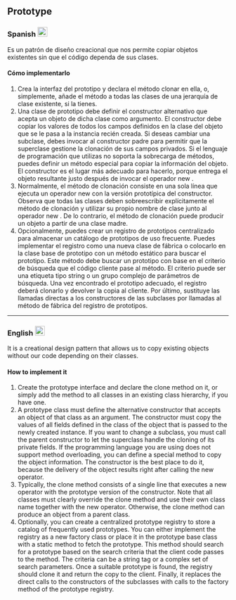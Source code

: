 ## Prototype

### Spanish <img src="https://cdn.staticaly.com/gh/hjnilsson/country-flags/master/svg/es.svg" width="22" />
Es un patrón de diseño creacional que nos permite copiar objetos existentes sin que el código dependa de sus clases.

#### Cómo implementarlo
1. Crea la interfaz del prototipo y declara el método clonar en ella, o, simplemente, añade el método a todas las clases de una jerarquía de clase existente, si la tienes.
2. Una clase de prototipo debe definir el constructor alternativo que acepta un objeto de dicha clase como argumento. El constructor debe copiar los valores de todos los campos definidos en la clase del objeto que se le pasa a la instancia recién creada. Si deseas cambiar una subclase, debes invocar al constructor padre para permitir que la superclase gestione la clonación de sus campos privados. Si el lenguaje de programación que utilizas no soporta la sobrecarga de métodos, puedes definir un método especial para copiar la información del objeto. El constructor es el lugar más adecuado para hacerlo, porque entrega el objeto resultante justo después de invocar el operador new .
3. Normalmente, el método de clonación consiste en una sola línea que ejecuta un operador new con la versión prototípica del constructor. Observa que todas las clases deben sobreescribir explícitamente el método de clonación y utilizar su propio nombre de clase junto al operador new . De lo contrario, el método de clonación puede producir un objeto a partir de una clase madre.
4. Opcionalmente, puedes crear un registro de prototipos centralizado para almacenar un catálogo de prototipos de uso frecuente. Puedes implementar el registro como una nueva clase de fábrica o colocarlo en la clase base de prototipo con un método estático para buscar el prototipo. Este método debe buscar un prototipo con base en el criterio de búsqueda que el código cliente pase al método. El criterio puede ser una etiqueta tipo string o un grupo complejo de parámetros de búsqueda. Una vez encontrado el prototipo adecuado, el registro deberá clonarlo y devolver la copia al cliente. Por último, sustituye las llamadas directas a los constructores de las subclases por llamadas al método de fábrica del registro de prototipos.


---


### English <img src="https://cdn.staticaly.com/gh/hjnilsson/country-flags/master/svg/gb.svg" width="22" />
It is a creational design pattern that allows us to copy existing objects without our code depending on their classes.

#### How to implement it
1. Create the prototype interface and declare the clone method on it, or simply add the method to all classes in an existing class hierarchy, if you have one.
2. A prototype class must define the alternative constructor that accepts an object of that class as an argument. The constructor must copy the values ​​of all fields defined in the class of the object that is passed to the newly created instance. If you want to change a subclass, you must call the parent constructor to let the superclass handle the cloning of its private fields. If the programming language you are using does not support method overloading, you can define a special method to copy the object information. The constructor is the best place to do it, because the delivery of the object results right after calling the new operator.
3. Typically, the clone method consists of a single line that executes a new operator with the prototype version of the constructor. Note that all classes must clearly override the clone method and use their own class name together with the new operator. Otherwise, the clone method can produce an object from a parent class.
4. Optionally, you can create a centralized prototype registry to store a catalog of frequently used prototypes. You can either implement the registry as a new factory class or place it in the prototype base class with a static method to fetch the prototype. This method should search for a prototype based on the search criteria that the client code passes to the method. The criteria can be a string tag or a complex set of search parameters. Once a suitable prototype is found, the registry should clone it and return the copy to the client. Finally, it replaces the direct calls to the constructors of the subclasses with calls to the factory method of the prototype registry.